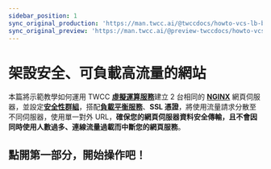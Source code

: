 ```yaml
---
sidebar_position: 1
sync_original_production: 'https://man.twcc.ai/@twccdocs/howto-vcs-lb-build-secure-web-handle-high-traffic-intro-zh' 
sync_original_preview: 'https://man.twcc.ai/@preview-twccdocs/howto-vcs-lb-build-secure-web-handle-high-traffic-intro-zh'
---
```



# 架設安全、可負載高流量的網站


本篇將示範教學如何運用 TWCC [**虛擬運算服務**](https://man.twcc.ai/@twccdocs/doc-vcs-main-zh)建立 2 台相同的 [**NGINX**](https://www.nginx.com/) 網頁伺服器，並設定[**安全性群組**](https://man.twcc.ai/@twccdocs/guide-vcs-sg-zh)，搭配[**負載平衡服務**](https://man.twcc.ai/@twccdocs/guide-vcs-lbs-zh)、**SSL 憑證**，將使用流量請求分散至不同伺服器，使用單一對外 URL，**確保您的網頁伺服器資料安全傳輸，且不會因同時使用人數過多、連線流量過載而中斷您的網頁服務**。

## <i class="fa fa-backward" aria-hidden="true"></i> 點開第一部分，開始操作吧！
